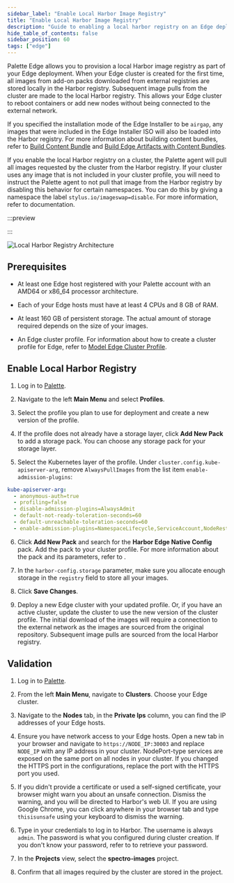 ```yaml
---
sidebar_label: "Enable Local Harbor Image Registry"
title: "Enable Local Harbor Image Registry"
description: "Guide to enabling a local harbor registry on an Edge deployment."
hide_table_of_contents: false
sidebar_position: 60
tags: ["edge"]
---
```


Palette Edge allows you to provision a local Harbor image registry as part of your Edge deployment. When your Edge
cluster is created for the first time, all images from add-on packs downloaded from external registries are stored
locally in the Harbor registry. Subsequent image pulls from the cluster are made to the local Harbor registry. This
allows your Edge cluster to reboot containers or add new nodes without being connected to the external network.

If you specified the installation mode of the Edge Installer to be `airgap`, any images that were included in the Edge
Installer ISO will also be loaded into the Harbor registry. For more information about building content bundles, refer
to [Build Content Bundle](../edgeforge-workflow/build-content-bundle.md) and
[Build Edge Artifacts with Content Bundles](../edgeforge-workflow/build-content-bundle.md).

<!-- prettier-ignore-start -->
If you enable the local Harbor registry on a cluster, the Palette agent will pull all images requested by the cluster
from the Harbor registry. If your cluster uses any image that is not included in your cluster profile, you will need to
instruct the Palette agent to not pull that image from the Harbor registry by disabling this behavior for certain
namespaces. You can do this by giving a namespace the label `stylus.io/imageswap=disable`. For more information, refer
to <VersionedLink text="Harbor Edge-Native Config pack" url="/integrations/packs/?pack=harbor-edge-native-config#enable-image-download-from-outside-of-harbor"/> documentation.
<!-- prettier-ignore-end -->

:::preview

:::

![Local Harbor Registry Architecture](/clusters_edge_networking_local_harbor_architecture.webp)

## Prerequisites

- At least one Edge host registered with your Palette account with an AMD64 or x86_64 processor architecture.

- Each of your Edge hosts must have at least 4 CPUs and 8 GB of RAM.

- At least 160 GB of persistent storage. The actual amount of storage required depends on the size of your images.

- An Edge cluster profile. For information about how to create a cluster profile for Edge, refer to
  [Model Edge Cluster Profile](../site-deployment/model-profile.md).

## Enable Local Harbor Registry

1. Log in to [Palette](https://console.spectrocloud.com).

2. Navigate to the left **Main Menu** and select **Profiles**.

3. Select the profile you plan to use for deployment and create a new version of the profile.

4. If the profile does not already have a storage layer, click **Add New Pack** to add a storage pack. You can choose
   any storage pack for your storage layer.

5. Select the Kubernetes layer of the profile. Under `cluster.config.kube-apiserver-arg`, remove `AlwaysPullImages` from
   the list item `enable-admission-plugins`:

```yaml {7}
kube-apiserver-arg:
  - anonymous-auth=true
  - profiling=false
  - disable-admission-plugins=AlwaysAdmit
  - default-not-ready-toleration-seconds=60
  - default-unreachable-toleration-seconds=60
  - enable-admission-plugins=NamespaceLifecycle,ServiceAccount,NodeRestriction
```

<!-- prettier-ignore-start -->
6. Click **Add New Pack** and search for the **Harbor Edge Native Config** pack. Add the pack to your cluster profile.
   For more information about the pack and its parameters, refer to <VersionedLink text="Harbor Edge Native Config pack documentation" url="/integrations/packs/?pack=harbor-edge-native-config"/>.

<!-- prettier-ignore-end -->

7. In the `harbor-config.storage` parameter, make sure you allocate enough storage in the `registry` field to store all
   your images.

8. Click **Save Changes**.

9. Deploy a new Edge cluster with your updated profile. Or, if you have an active cluster, update the cluster to use the
   new version of the cluster profile. The initial download of the images will require a connection to the external
   network as the images are sourced from the original repository. Subsequent image pulls are sourced from the local
   Harbor registry.

## Validation

1. Log in to [Palette](https://console.spectrocloud.com).

2. From the left **Main Menu**, navigate to **Clusters**. Choose your Edge cluster.

3. Navigate to the **Nodes** tab, in the **Private Ips** column, you can find the IP addresses of your Edge hosts.

4. Ensure you have network access to your Edge hosts. Open a new tab in your browser and navigate to
   `https://NODE_IP:30003` and replace `NODE_IP` with any IP address in your cluster. NodePort-type services are exposed
   on the same port on all nodes in your cluster. If you changed the HTTPS port in the configurations, replace the port
   with the HTTPS port you used.

5. If you didn't provide a certificate or used a self-signed certificate, your browser might warn you about an unsafe
   connection. Dismiss the warning, and you will be directed to Harbor's web UI. If you are using Google Chrome, you can
   click anywhere in your browser tab and type `thisisunsafe` using your keyboard to dismiss the warning.

<!-- prettier-ignore-start -->

6. Type in your credentials to log in to Harbor. The username is always `admin`. The password is what you configured
   during cluster creation. If you don't know your password, refer to <VersionedLink text="Retrieve Harbor Credentials" url="/integrations/packs/?pack=harbor-edge-native-config#retrieve-harbor-credentials"/> to retrieve your
   password.

<!-- prettier-ignore-end -->

7. In the **Projects** view, select the **spectro-images** project.

8. Confirm that all images required by the cluster are stored in the project.
